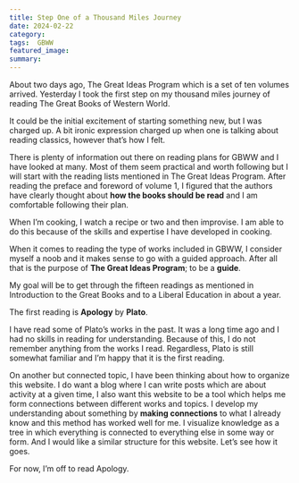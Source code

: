 ```yaml
---
title: Step One of a Thousand Miles Journey
date: 2024-02-22
category: 
tags:  GBWW
featured_image: 
summary: 
---
```


About two days ago, The Great Ideas Program which is a set of ten volumes arrived. Yesterday I took the first step on my thousand miles journey of reading The Great Books of Western World.

It could be the initial excitement of starting something new, but I was charged up. A bit ironic expression charged up when one is talking about reading classics, however that’s how I felt.

There is plenty of information out there on reading plans for GBWW and I have looked at many. Most of them seem practical and worth following but I will start with the reading lists mentioned in The Great Ideas Program. After reading the preface and foreword of volume 1, I figured that the authors have clearly thought about **how the books should be read** and I am comfortable following their plan.

When I’m cooking, I watch a recipe or two and then improvise. I am able to do this because of the skills and expertise I have developed in cooking.

When it comes to reading the type of works included in GBWW, I consider myself a noob and it makes sense to go with a guided approach. After all that is the purpose of **The Great Ideas Program**; to be a **guide**.

My goal will be to get through the fifteen readings as mentioned in Introduction to the Great Books and to a Liberal Education in about a year.

The first reading is **Apology** by **Plato**.

I have read some of Plato’s works in the past. It was a long time ago and I had no skills in reading for understanding. Because of this, I do not remember anything from the works I read. Regardless, Plato is still somewhat familiar and I’m happy that it is the first reading.

On another but connected topic, I have been thinking about how to organize this website. I do want a blog where I can write posts which are about activity at a given time, I also want this website to be a tool which helps me form connections between different works and topics. I develop my understanding about something by **making connections** to what I already know and this method has worked well for me. I visualize knowledge as a tree in which everything is connected to everything else in some way or form. And I would like a similar structure for this website. Let’s see how it goes.

For now, I’m off to read Apology.

